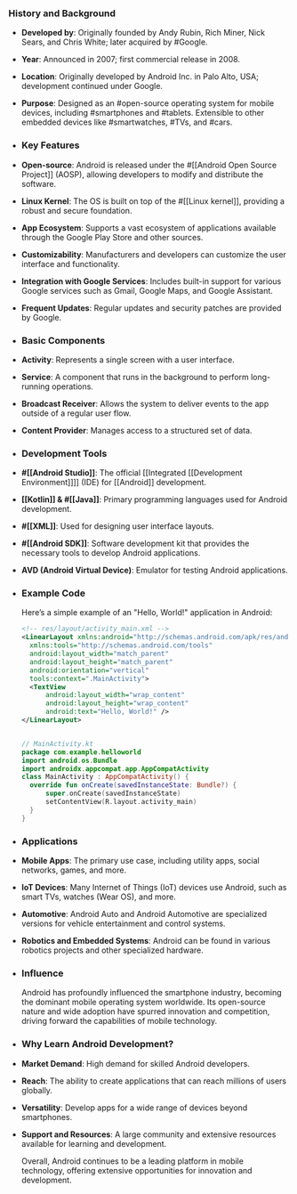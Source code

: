 ### **History and Background**
- **Developed by**: Originally founded by Andy Rubin, Rich Miner, Nick Sears, and Chris White; later acquired by #Google.
- **Year**: Announced in 2007; first commercial release in 2008.
- **Location**: Originally developed by Android Inc. in Palo Alto, USA; development continued under Google.
- **Purpose**: Designed as an #open-source operating system for mobile devices, including #smartphones and #tablets. Extensible to other embedded devices like #smartwatches, #TVs, and #cars.
- ### **Key Features**
- **Open-source**: Android is released under the #[[Android Open Source Project]] (AOSP), allowing developers to modify and distribute the software.
- **Linux Kernel**: The OS is built on top of the #[[Linux kernel]], providing a robust and secure foundation.
- **App Ecosystem**: Supports a vast ecosystem of applications available through the Google Play Store and other sources.
- **Customizability**: Manufacturers and developers can customize the user interface and functionality.
- **Integration with Google Services**: Includes built-in support for various Google services such as Gmail, Google Maps, and Google Assistant.
- **Frequent Updates**: Regular updates and security patches are provided by Google.
- ### **Basic Components**
- **Activity**: Represents a single screen with a user interface.
- **Service**: A component that runs in the background to perform long-running operations.
- **Broadcast Receiver**: Allows the system to deliver events to the app outside of a regular user flow.
- **Content Provider**: Manages access to a structured set of data.
- ### **Development Tools**
- **#[[Android Studio]]**: The official [[Integrated [[Development Environment]]]] (IDE) for [[Android]] development.
- **[[Kotlin]] & #[[Java]]**: Primary programming languages used for Android development.
- **#[[XML]]**: Used for designing user interface layouts.
- **#[[Android SDK]]**: Software development kit that provides the necessary tools to develop Android applications.
- **AVD (Android Virtual Device)**: Emulator for testing Android applications.
- ### **Example Code**
  
  Here’s a simple example of an "Hello, World!" application in Android:
  
  ```xml
  <!-- res/layout/activity_main.xml -->
  <LinearLayout xmlns:android="http://schemas.android.com/apk/res/android"
    xmlns:tools="http://schemas.android.com/tools"
    android:layout_width="match_parent"
    android:layout_height="match_parent"
    android:orientation="vertical"
    tools:context=".MainActivity">
    <TextView
        android:layout_width="wrap_content"
        android:layout_height="wrap_content"
        android:text="Hello, World!" />
  </LinearLayout>
  ```
  
  ```kotlin
  
  // MainActivity.kt
  package com.example.helloworld
  import android.os.Bundle
  import androidx.appcompat.app.AppCompatActivity
  class MainActivity : AppCompatActivity() {
    override fun onCreate(savedInstanceState: Bundle?) {
        super.onCreate(savedInstanceState)
        setContentView(R.layout.activity_main)
    }
  }
  ```
- ### **Applications**
- **Mobile Apps**: The primary use case, including utility apps, social networks, games, and more.
- **IoT Devices**: Many Internet of Things (IoT) devices use Android, such as smart TVs, watches (Wear OS), and more.
- **Automotive**: Android Auto and Android Automotive are specialized versions for vehicle entertainment and control systems.
- **Robotics and Embedded Systems**: Android can be found in various robotics projects and other specialized hardware.
- ### **Influence**
  
  Android has profoundly influenced the smartphone industry, becoming the dominant mobile operating system worldwide. Its open-source nature and wide adoption have spurred innovation and competition, driving forward the capabilities of mobile technology.
- ### **Why Learn Android Development?**
- **Market Demand**: High demand for skilled Android developers.
- **Reach**: The ability to create applications that can reach millions of users globally.
- **Versatility**: Develop apps for a wide range of devices beyond smartphones.
- **Support and Resources**: A large community and extensive resources available for learning and development.
  
  Overall, Android continues to be a leading platform in mobile technology, offering extensive opportunities for innovation and development.